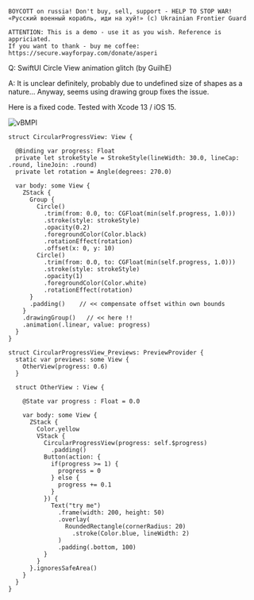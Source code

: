 ```
BOYCOTT on russia! Don't buy, sell, support - HELP TO STOP WAR!
«Русский военный корабль, иди на хуй!» (c) Ukrainian Frontier Guard

ATTENTION: This is a demo - use it as you wish. Reference is appriciated.
If you want to thank - buy me coffee: https://secure.wayforpay.com/donate/asperi
```

Q: SwiftUI Circle View animation glitch (by GuilhE)

A: It is unclear definitely, probably due to undefined size of shapes as a nature... Anyway, seems using drawing group fixes the issue.

Here is a fixed code. Tested with Xcode 13 / iOS 15.

![vBMPl](https://user-images.githubusercontent.com/62171579/170943347-09e16624-d197-436e-b47a-9deca8a9061b.gif)

```
struct CircularProgressView: View {

  @Binding var progress: Float
  private let strokeStyle = StrokeStyle(lineWidth: 30.0, lineCap: .round, lineJoin: .round)
  private let rotation = Angle(degrees: 270.0)

  var body: some View {
    ZStack {
      Group {
        Circle()
          .trim(from: 0.0, to: CGFloat(min(self.progress, 1.0)))
          .stroke(style: strokeStyle)
          .opacity(0.2)
          .foregroundColor(Color.black)
          .rotationEffect(rotation)
          .offset(x: 0, y: 10)
        Circle()
          .trim(from: 0.0, to: CGFloat(min(self.progress, 1.0)))
          .stroke(style: strokeStyle)
          .opacity(1)
          .foregroundColor(Color.white)
          .rotationEffect(rotation)
      }
      .padding()    // << compensate offset within own bounds
    }
    .drawingGroup()   // << here !!
    .animation(.linear, value: progress)
  }
}

struct CircularProgressView_Previews: PreviewProvider {
  static var previews: some View {
    OtherView(progress: 0.6)
  }

  struct OtherView : View {

    @State var progress : Float = 0.0

    var body: some View {
      ZStack {
        Color.yellow
        VStack {
          CircularProgressView(progress: self.$progress)
            .padding()
          Button(action: {
            if(progress >= 1) {
              progress = 0
            } else {
              progress += 0.1
            }
          }) {
            Text("try me")
              .frame(width: 200, height: 50)
              .overlay(
                RoundedRectangle(cornerRadius: 20)
                  .stroke(Color.blue, lineWidth: 2)
              )
              .padding(.bottom, 100)
          }
        }
      }.ignoresSafeArea()
    }
  }
}
```
